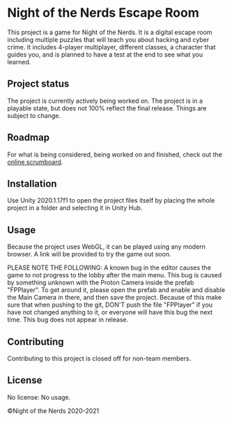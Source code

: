 # Night of the Nerds Escape Room

This project is a game for Night of the Nerds. It is a digital escape room including multiple puzzles that will teach you about hacking and cyber crime.
It includes 4-player multiplayer, different classes, a character that guides you, and is planned to have a test at the end to see what you learned.

## Project status

The project is currently actively being worked on.
The project is in a playable state, but does not 100% reflect the final release. Things are subject to change.

## Roadmap

For what is being considered, being worked on and finished, check out the [online scrumboard](https://share.clickup.com/b/h/2ccww-155/19b3742998ccac9).

## Installation

Use Unity 2020.1.17f1 to open the project files itself by placing the whole project in a folder and selecting it in Unity Hub.

## Usage

Because the project uses WebGL, it can be played using any modern browser.
A link will be provided to try the game out soon.

PLEASE NOTE THE FOLLOWING:
A known bug in the editor causes the game to not progress to the lobby after the main menu.
This bug is caused by something unknown with the Proton Camera inside the prefab "FPPlayer". To get around it, please open the prefab and enable and disable the Main Camera in there, and then save the project.
Because of this make sure that when pushing to the git, DON'T push the file "FPPlayer" if you have not changed anything to it, or everyone will have this bug the next time.
This bug does not appear in release.

## Contributing

Contributing to this project is closed off for non-team members.

## License

No license: No usage.

©Night of the Nerds 2020-2021
